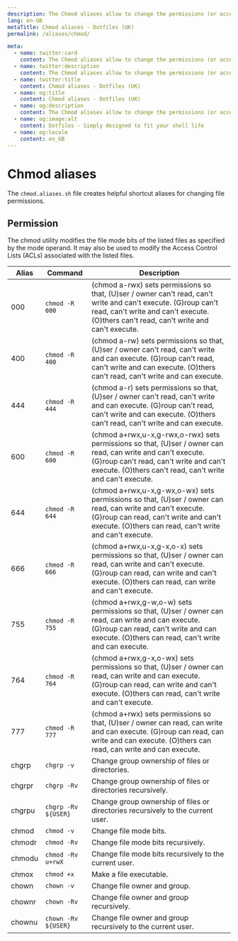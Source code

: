 ```yaml
---
description: The Chmod aliases allow to change the permissions (or access mode) of a file or directory.
lang: en-GB
metaTitle: Chmod aliases - Dotfiles (UK)
permalink: /aliases/chmod/

meta:
  - name: twitter:card
    content: The Chmod aliases allow to change the permissions (or access mode) of a file or directory.
  - name: twitter:description
    content: The Chmod aliases allow to change the permissions (or access mode) of a file or directory.
  - name: twitter:title
    content: Chmod aliases - Dotfiles (UK)
  - name: og:title
    content: Chmod aliases - Dotfiles (UK)
  - name: og:description
    content: The Chmod aliases allow to change the permissions (or access mode) of a file or directory.
  - name: og:image:alt
    content: Dotfiles - Simply designed to fit your shell life
  - name: og:locale
    content: en_GB
---
```


# Chmod aliases

The `chmod.aliases.sh` file creates helpful shortcut aliases for changing
file permissions.

## Permission

The chmod utility modifies the file mode bits of the listed files as specified
by the mode operand. It may also be used to modify the Access Control Lists
(ACLs) associated with the listed files.

| Alias | Command | Description |
| ----- | ----- | ----- |
| 000 | `chmod -R 000` | (chmod a-rwx) sets permissions so that, (U)ser / owner can't read, can't write and can't execute. (G)roup can't read, can't write and can't execute. (O)thers can't read, can't write and can't execute. |
| 400 | `chmod -R 400` | (chmod a-rw) sets permissions so that, (U)ser / owner can't read, can't write and can execute. (G)roup can't read, can't write and can execute. (O)thers can't read, can't write and can execute. |
| 444 | `chmod -R 444` | (chmod a-r) sets permissions so that, (U)ser / owner can't read, can't write and can execute. (G)roup can't read, can't write and can execute. (O)thers can't read, can't write and can execute. |
| 600 | `chmod -R 600` | (chmod a+rwx,u-x,g-rwx,o-rwx) sets permissions so that, (U)ser / owner can read, can write and can't execute. (G)roup can't read, can't write and can't execute. (O)thers can't read, can't write and can't execute. |
| 644 | `chmod -R 644` | (chmod a+rwx,u-x,g-wx,o-wx) sets permissions so that, (U)ser / owner can read, can write and can't execute. (G)roup can read, can't write and can't execute. (O)thers can read, can't write and can't execute. |
| 666 | `chmod -R 666` | (chmod a+rwx,u-x,g-x,o-x) sets permissions so that, (U)ser / owner can read, can write and can't execute. (G)roup can read, can write and can't execute. (O)thers can read, can write and can't execute. |
| 755 | `chmod -R 755` | (chmod a+rwx,g-w,o-w) sets permissions so that, (U)ser / owner can read, can write and can execute. (G)roup can read, can't write and can execute. (O)thers can read, can't write and can execute. |
| 764 | `chmod -R 764` | (chmod a+rwx,g-x,o-wx) sets permissions so that, (U)ser / owner can read, can write and can execute. (G)roup can read, can write and can't execute. (O)thers can read, can't write and can't execute. |
| 777 | `chmod -R 777` | (chmod a+rwx) sets permissions so that, (U)ser / owner can read, can write and can execute. (G)roup can read, can write and can execute. (O)thers can read, can write and can execute. |
| chgrp | `chgrp -v` | Change group ownership of files or directories. |
| chgrpr | `chgrp -Rv` | Change group ownership of files or directories recursively. |
| chgrpu | `chgrp -Rv ${USER}` | Change group ownership of files or directories recursively to the current user. |
| chmod | `chmod -v` | Change file mode bits. |
| chmodr | `chmod -Rv` | Change file mode bits recursively. |
| chmodu | `chmod -Rv u+rwX` | Change file mode bits recursively to the current user. |
| chmox | `chmod +x` | Make a file executable. |
| chown | `chown -v` | Change file owner and group. |
| chownr | `chown -Rv` | Change file owner and group recursively. |
| chownu | `chown -Rv ${USER}` | Change file owner and group recursively to the current user. |
